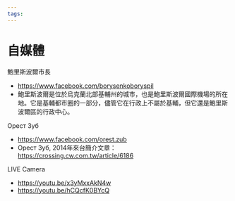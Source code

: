 ```yaml
---
tags:
---
```


# 自媒體

鮑里斯波爾市長
- https://www.facebook.com/borysenkoboryspil
- 鮑里斯波爾是位於烏克蘭北部基輔州的城市，也是鮑里斯波爾國際機場的所在地。它是基輔都市圈的一部分，儘管它在行政上不屬於基輔，但它還是鮑里斯波爾區的行政中心。 

Орест Зуб
- https://www.facebook.com/orest.zub
- Орест Зуб, 2014年來台簡介文章：https://crossing.cw.com.tw/article/6186

LIVE Camera 
- https://youtu.be/x3yMxxAkN4w
- https://youtu.be/hCQcfK0BYcQ
